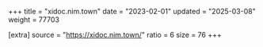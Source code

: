 +++
title = "xidoc.nim.town"
date = "2023-02-01"
updated = "2025-03-08"
weight = 77703

[extra]
source = "https://xidoc.nim.town/"
ratio = 6
size = 76
+++

